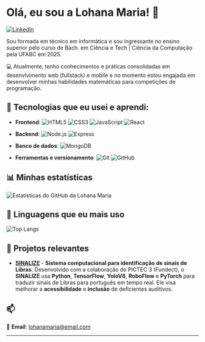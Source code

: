 # Olá, eu sou a Lohana Maria! 🌸

[![LinkedIn](https://img.shields.io/badge/LinkedIn-0077B5?style=for-the-badge&logo=linkedin&logoColor=white)](https://www.linkedin.com/in/lohana-maria-de-carvalho-marinho-43601a2b4/)

Sou formada em técnico em informática e sou ingressante no ensino superior pelo curso de Bach. em Ciência e Tech | Ciência da Computação pela UFABC em 2025.

💻 Atualmente, tenho conhecimentos e práticas consolidadas em desenvlvimento web (fullstack) e mobile e no momento estou engajada em desenvolver minhas habilidades matemáticas para competições de programação.

## 🌟 Tecnologias que eu usei e aprendi:

- **Frontend**:
  ![HTML5](https://img.shields.io/badge/HTML5-E34F26?style=for-the-badge&logo=html5&logoColor=white)
  ![CSS3](https://img.shields.io/badge/CSS3-1572B6?style=for-the-badge&logo=css3&logoColor=white)
  ![JavaScript](https://img.shields.io/badge/JavaScript-F7DF1E?style=for-the-badge&logo=javascript&logoColor=black)
  ![React](https://img.shields.io/badge/React-61DAFB?style=for-the-badge&logo=react&logoColor=black)
  
- **Backend**:
  ![Node.js](https://img.shields.io/badge/Node.js-339933?style=for-the-badge&logo=node.js&logoColor=white)
  ![Express](https://img.shields.io/badge/Express-000000?style=for-the-badge&logo=express&logoColor=white)

- **Banco de dados**:
  ![MongoDB](https://img.shields.io/badge/MongoDB-47A248?style=for-the-badge&logo=mongodb&logoColor=white)

- **Ferramentas e versionamento**:
  ![Git](https://img.shields.io/badge/Git-F05032?style=for-the-badge&logo=git&logoColor=white)
  ![GitHub](https://img.shields.io/badge/GitHub-181717?style=for-the-badge&logo=github&logoColor=white)

## 📊 Minhas estatísticas

![Estatísticas do GitHub da Lohana Maria](https://github-readme-stats.vercel.app/api?username=lohanamaria&show_icons=true&hide_title=true&count_private=true&include_all_commits=true&theme=github_dark)

## 💖 Linguagens que eu mais uso

![Top Langs](https://github-readme-stats.vercel.app/api/top-langs/?username=lohanamaria&layout=compact&theme=github_dark)

## 🚀 Projetos relevantes

- [**SINALIZE**](https://github.com/lohanamaria/SINALIZE) - **Sistema computacional para identificação de sinais de Libras**. Desenvolvido com a colaboração do PICTEC 3 (Fundect), o **SINALIZE** usa **Python**, **TensorFlow**, **YoloV8**, **RoboFlow** e **PyTorch** para traduzir sinais de Libras para português em tempo real. Ele visa melhorar a **acessibilidade** e **inclusão** de deficientes auditivos.  


## 📫 
📧 **Email**: [lohanamaria@email.com](mailto:decarvalholohana@email.com)  

---

